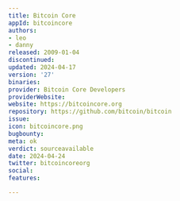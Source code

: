```yaml
---
title: Bitcoin Core
appId: bitcoincore
authors:
- leo
- danny
released: 2009-01-04
discontinued: 
updated: 2024-04-17
version: '27'
binaries: 
provider: Bitcoin Core Developers
providerWebsite: 
website: https://bitcoincore.org
repository: https://github.com/bitcoin/bitcoin
issue: 
icon: bitcoincore.png
bugbounty: 
meta: ok
verdict: sourceavailable
date: 2024-04-24
twitter: bitcoincoreorg
social: 
features: 

---
```


